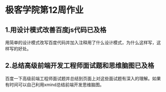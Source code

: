 # 极客学院第12周作业

## 1.用设计模式改善百度js代码已及格
用简单的设计模式改写百度代码并加入注释用了什么设计模式，为什么这样写，这样写的好处。


## 2.总结高级前端开发工程师面试题和思维脑图已及格
百度一下高级前端工程师面试题并总结到页面上对这些面试题有深入的理解。如果有时间可以自己利用xmind总结前端开发思维脑图。